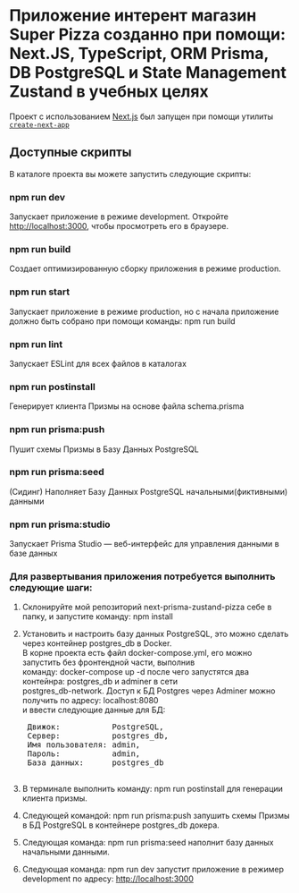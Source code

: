 # Приложение интерент магазин Super Pizza созданно при помощи: Next.JS, TypeScript, ORM Prisma, DB PostgreSQL и State Management Zustand в учебных целях

Проект с использованием [Next.js](https://nextjs.org) был запущен при помощи утилиты [`create-next-app`](https://nextjs.org/docs/app/api-reference/cli/create-next-app)

## Доступные скрипты

В каталоге проекта вы можете запустить следующие скрипты:

### npm run dev

Запускает приложение в режиме development. Откройте [http://localhost:3000](http://localhost:3000), чтобы просмотреть его в браузере.

### npm run build

Создает оптимизированную сборку приложения в режиме production.

### npm run start

Запускает приложение в режиме production, но с начала приложение должно быть собрано при помощи команды: npm run build 

### npm run lint

Запускает ESLint для всех файлов в каталогах

### npm run postinstall

Генерирует клиента Призмы на основе файла schema.prisma

### npm run prisma:push

Пушит схемы Призмы в Базу Данных PostgreSQL

### npm run prisma:seed

(Сидинг) Наполняет Базу Данных PostgreSQL начальными(фиктивными) данными

### npm run prisma:studio

Запускает Prisma Studio — веб-интерфейс для управления данными в базе данных

### Для развертывания приложения потребуется выполнить следующие шаги:

1. Склонируйте мой репозиторий next-prisma-zustand-pizza себе в папку, и запустите команду: npm install<br>
2. Установить и настроить базу данных PostgreSQL, это можно сделать через контейнер postgres_db в Docker.<br>
   В корне проекта есть файл docker-compose.yml, его можно запустить без фронтендной части, выполнив<br>
   команду: docker-compose up -d после чего запустятся два контейнра: postgres_db и adminer в сети<br>
   postgres_db-network. Доступ к БД Postgres через Adminer можно получить по адресу: localhost:8080<br>
   и ввести следующие данные для БД:<br>

    <pre>
    Движок:           PostgreSQL,
    Сервер:           postgres_db,
    Имя пользователя: admin,
    Пароль:           admin,
    База данных:      postgres_db
    </pre>

3. В терминале выполнить команду: npm run postinstall для генерации клиента призмы.<br>
4. Следующей командой: npm run prisma:push запушить схемы Призмы в БД PostgreSQL в контейнере postgres_db докера.<br>
5. Следующая команда: npm run prisma:seed наполнит базу данных начальными данными.<br>
6. Следующая команда: npm run dev запустит приложение в режимер development по адресу: [http://localhost:3000](http://localhost:3000)<br>

